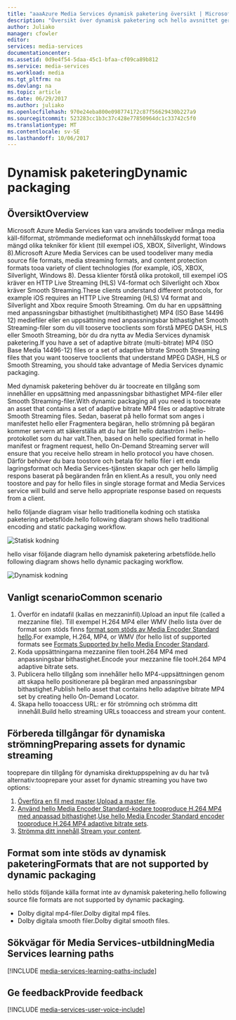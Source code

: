 ```yaml
---
title: "aaaAzure Media Services dynamisk paketering översikt | Microsoft Docs"
description: "Översikt över dynamisk paketering och hello avsnittet ger."
author: Juliako
manager: cfowler
editor: 
services: media-services
documentationcenter: 
ms.assetid: 0d9e4f54-5daa-45c1-bfaa-cf09ca89b812
ms.service: media-services
ms.workload: media
ms.tgt_pltfrm: na
ms.devlang: na
ms.topic: article
ms.date: 06/29/2017
ms.author: juliako
ms.openlocfilehash: 970e24eba800e098774172c87f56629430b227a9
ms.sourcegitcommit: 523283cc1b3c37c428e77850964dc1c33742c5f0
ms.translationtype: MT
ms.contentlocale: sv-SE
ms.lasthandoff: 10/06/2017
---
```

# <a name="dynamic-packaging"></a><span data-ttu-id="d7703-103">Dynamisk paketering</span><span class="sxs-lookup"><span data-stu-id="d7703-103">Dynamic packaging</span></span>
## <a name="overview"></a><span data-ttu-id="d7703-104">Översikt</span><span class="sxs-lookup"><span data-stu-id="d7703-104">Overview</span></span>
<span data-ttu-id="d7703-105">Microsoft Azure Media Services kan vara används toodeliver många media käll-filformat, strömmande medieformat och innehållsskydd format tooa mängd olika tekniker för klient (till exempel iOS, XBOX, Silverlight, Windows 8).</span><span class="sxs-lookup"><span data-stu-id="d7703-105">Microsoft Azure Media Services can be used toodeliver many media source file formats, media streaming formats, and content protection formats tooa variety of client technologies (for example, iOS, XBOX, Silverlight, Windows 8).</span></span> <span data-ttu-id="d7703-106">Dessa klienter förstå olika protokoll, till exempel iOS kräver en HTTP Live Streaming (HLS) V4-format och Silverlight och Xbox kräver Smooth Streaming.</span><span class="sxs-lookup"><span data-stu-id="d7703-106">These clients understand different protocols, for example iOS requires an HTTP Live Streaming (HLS) V4 format and Silverlight and Xbox require Smooth Streaming.</span></span> <span data-ttu-id="d7703-107">Om du har en uppsättning med anpassningsbar bithastighet (multibithastighet) MP4 (ISO Base 14496 12) mediefiler eller en uppsättning med anpassningsbar bithastighet Smooth Streaming-filer som du vill tooserve tooclients som förstå MPEG DASH, HLS eller Smooth Streaming, bör du dra nytta av Media Services dynamisk paketering.</span><span class="sxs-lookup"><span data-stu-id="d7703-107">If you have a set of adaptive bitrate (multi-bitrate) MP4 (ISO Base Media 14496-12) files or a set of adaptive bitrate Smooth Streaming files that you want tooserve tooclients that understand MPEG DASH, HLS or Smooth Streaming, you should take advantage of Media Services dynamic packaging.</span></span>

<span data-ttu-id="d7703-108">Med dynamisk paketering behöver du är toocreate en tillgång som innehåller en uppsättning med anpassningsbar bithastighet MP4-filer eller Smooth Streaming-filer.</span><span class="sxs-lookup"><span data-stu-id="d7703-108">With dynamic packaging all you need is toocreate an asset that contains a set of adaptive bitrate MP4 files or adaptive bitrate Smooth Streaming files.</span></span> <span data-ttu-id="d7703-109">Sedan, baserat på hello format som anges i manifestet hello eller Fragmentera begäran, hello strömning på begäran kommer servern att säkerställa att du har fått hello dataström i hello-protokollet som du har valt.</span><span class="sxs-lookup"><span data-stu-id="d7703-109">Then, based on hello specified format in hello manifest or fragment request, hello On-Demand Streaming server will ensure that you receive hello stream in hello protocol you have chosen.</span></span> <span data-ttu-id="d7703-110">Därför behöver du bara toostore och betala för hello filer i ett enda lagringsformat och Media Services-tjänsten skapar och ger hello lämplig respons baserat på begäranden från en klient.</span><span class="sxs-lookup"><span data-stu-id="d7703-110">As a result, you only need toostore and pay for hello files in single storage format and Media Services service will build and serve hello appropriate response based on requests from a client.</span></span>

<span data-ttu-id="d7703-111">hello följande diagram visar hello traditionella kodning och statiska paketering arbetsflöde.</span><span class="sxs-lookup"><span data-stu-id="d7703-111">hello following diagram shows hello traditional encoding and static packaging workflow.</span></span>

![Statisk kodning](./media/media-services-dynamic-packaging-overview/media-services-static-packaging.png)

<span data-ttu-id="d7703-113">hello visar följande diagram hello dynamisk paketering arbetsflöde.</span><span class="sxs-lookup"><span data-stu-id="d7703-113">hello following diagram shows hello dynamic packaging workflow.</span></span>

![Dynamisk kodning](./media/media-services-dynamic-packaging-overview/media-services-dynamic-packaging.png)


## <a name="common-scenario"></a><span data-ttu-id="d7703-115">Vanligt scenario</span><span class="sxs-lookup"><span data-stu-id="d7703-115">Common scenario</span></span>
1. <span data-ttu-id="d7703-116">Överför en indatafil (kallas en mezzaninfil).</span><span class="sxs-lookup"><span data-stu-id="d7703-116">Upload an input file (called a mezzanine file).</span></span> <span data-ttu-id="d7703-117">Till exempel H.264 MP4 eller WMV (hello lista över de format som stöds finns [format som stöds av Media Encoder Standard hello](media-services-media-encoder-standard-formats.md).</span><span class="sxs-lookup"><span data-stu-id="d7703-117">For example, H.264, MP4, or WMV (for hello list of supported formats see [Formats Supported by hello Media Encoder Standard](media-services-media-encoder-standard-formats.md).</span></span>
2. <span data-ttu-id="d7703-118">Koda uppsättningarna mezzanine filen tooH.264 MP4 med anpassningsbar bithastighet.</span><span class="sxs-lookup"><span data-stu-id="d7703-118">Encode your mezzanine file tooH.264 MP4 adaptive bitrate sets.</span></span>
3. <span data-ttu-id="d7703-119">Publicera hello tillgång som innehåller hello MP4-uppsättningen genom att skapa hello positionerare på begäran med anpassningsbar bithastighet.</span><span class="sxs-lookup"><span data-stu-id="d7703-119">Publish hello asset that contains hello adaptive bitrate MP4 set by creating hello On-Demand Locator.</span></span>
4. <span data-ttu-id="d7703-120">Skapa hello tooaccess URL: er för strömning och strömma ditt innehåll.</span><span class="sxs-lookup"><span data-stu-id="d7703-120">Build hello streaming URLs tooaccess and stream your content.</span></span>

## <a name="preparing-assets-for-dynamic-streaming"></a><span data-ttu-id="d7703-121">Förbereda tillgångar för dynamiska strömning</span><span class="sxs-lookup"><span data-stu-id="d7703-121">Preparing assets for dynamic streaming</span></span>
<span data-ttu-id="d7703-122">tooprepare din tillgång för dynamiska direktuppspelning av du har två alternativ:</span><span class="sxs-lookup"><span data-stu-id="d7703-122">tooprepare your asset for dynamic streaming you have two options:</span></span>

1. <span data-ttu-id="d7703-123">[Överföra en fil med master](media-services-dotnet-upload-files.md).</span><span class="sxs-lookup"><span data-stu-id="d7703-123">[Upload a master file](media-services-dotnet-upload-files.md).</span></span>
2. <span data-ttu-id="d7703-124">[Använd hello Media Encoder Standard-kodare tooproduce H.264 MP4 med anpassad bithastighet](media-services-dotnet-encode-with-media-encoder-standard.md).</span><span class="sxs-lookup"><span data-stu-id="d7703-124">[Use hello Media Encoder Standard encoder tooproduce H.264 MP4 adaptive bitrate sets](media-services-dotnet-encode-with-media-encoder-standard.md).</span></span>
3. <span data-ttu-id="d7703-125">[Strömma ditt innehåll](media-services-deliver-content-overview.md).</span><span class="sxs-lookup"><span data-stu-id="d7703-125">[Stream your content](media-services-deliver-content-overview.md).</span></span>

## <span data-ttu-id="d7703-126"><a id="unsupported_formats"></a>Format som inte stöds av dynamisk paketering</span><span class="sxs-lookup"><span data-stu-id="d7703-126"><a id="unsupported_formats"></a>Formats that are not supported by dynamic packaging</span></span>
<span data-ttu-id="d7703-127">hello stöds följande källa format inte av dynamisk paketering.</span><span class="sxs-lookup"><span data-stu-id="d7703-127">hello following source file formats are not supported by dynamic packaging.</span></span>

* <span data-ttu-id="d7703-128">Dolby digital mp4-filer.</span><span class="sxs-lookup"><span data-stu-id="d7703-128">Dolby digital mp4 files.</span></span>
* <span data-ttu-id="d7703-129">Dolby digitala smooth filer.</span><span class="sxs-lookup"><span data-stu-id="d7703-129">Dolby digital smooth files.</span></span>

## <a name="media-services-learning-paths"></a><span data-ttu-id="d7703-130">Sökvägar för Media Services-utbildning</span><span class="sxs-lookup"><span data-stu-id="d7703-130">Media Services learning paths</span></span>
[!INCLUDE [media-services-learning-paths-include](../../includes/media-services-learning-paths-include.md)]

## <a name="provide-feedback"></a><span data-ttu-id="d7703-131">Ge feedback</span><span class="sxs-lookup"><span data-stu-id="d7703-131">Provide feedback</span></span>
[!INCLUDE [media-services-user-voice-include](../../includes/media-services-user-voice-include.md)]

